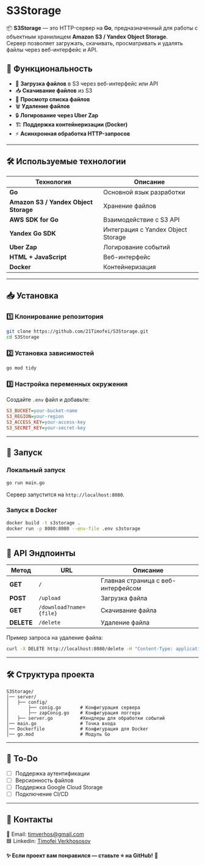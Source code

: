 # **S3Storage**

📦 **S3Storage** — это HTTP-сервер на **Go**, предназначенный для работы с объектным хранилищем **Amazon S3 / Yandex Object Storage**.  
Сервер позволяет загружать, скачивать, просматривать и удалять файлы через веб-интерфейс и API.

## **🚀 Функциональность**
- 📂 **Загрузка файлов** в S3 через веб-интерфейс или API
- 📥 **Скачивание файлов** из S3
- 📃 **Просмотр списка файлов**
- 🗑️ **Удаление файлов**
- 🔒 **Логирование через Uber Zap**
- 🏗 **Поддержка контейнеризации (Docker)**
- ⚡ **Асинхронная обработка HTTP-запросов**

---

## **🛠 Используемые технологии**
| Технология  | Описание  |
|------------|-----------|
| **Go** | Основной язык разработки |
| **Amazon S3 / Yandex Object Storage** | Хранение файлов |
| **AWS SDK for Go** | Взаимодействие с S3 API |
| **Yandex Go SDK** | Интеграция с Yandex Object Storage |
| **Uber Zap** | Логирование событий |
| **HTML + JavaScript** | Веб-интерфейс |
| **Docker** | Контейнеризация |

---

## **📥 Установка**
### **1️⃣ Клонирование репозитория**
```sh
git clone https://github.com/21Timofei/S3Storage.git
cd S3Storage
```

### **2️⃣ Установка зависимостей**
```sh
go mod tidy
```

### **3️⃣ Настройка переменных окружения**
Создайте `.env` файл и добавьте:
```ini
S3_BUCKET=your-bucket-name
S3_REGION=your-region
S3_ACCESS_KEY=your-access-key
S3_SECRET_KEY=your-secret-key
```

---

## **🚀 Запуск**
### **Локальный запуск**
```sh
go run main.go
```
Сервер запустится на `http://localhost:8080`.

### **Запуск в Docker**
```sh
docker build -t s3storage .
docker run -p 8080:8080 --env-file .env s3storage
```

---

## **📡 API Эндпоинты**
| Метод  | URL  | Описание |
|--------|------|----------|
| **GET** | `/` | Главная страница с веб-интерфейсом |
| **POST** | `/upload` | Загрузка файла |
| **GET** | `/download?name={file}` | Скачивание файла |
| **DELETE** | `/delete` | Удаление файла |

Пример запроса на удаление файла:
```sh
curl -X DELETE http://localhost:8080/delete -H "Content-Type: application/json" -d '{"files":["example.txt"]}'
```

---

## **🛠 Структура проекта**
```
S3Storage/
│── server/
│   ├── config/            
│       ├── conig.go       # Конфигурация сервера
│       ├── zapConig.go    # Конфигурация логгера
│   ├── server.go          #Хендлеры для обработки событий
│── main.go                # Точка входа
│── Dockerfile             # Конфигурация для Docker
│── go.mod                 # Модуль Go
```

---

## **📝 To-Do**
- [ ] Поддержка аутентификации
- [ ] Версионность файлов
- [ ] Поддержка Google Cloud Storage
- [ ] Подключение CI/CD

---

## **🤝 Контакты**
📧 Email: [timverhos@gmail.com](mailto:timverhos@gmail.com)  
🟦 Linkedin: [Timofei Verkhososov](https://www.linkedin.com/feed/)


**✨ Если проект вам понравился — ставьте ⭐ на GitHub!** 🚀

